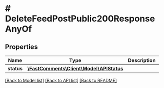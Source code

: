 # # DeleteFeedPostPublic200ResponseAnyOf

## Properties

Name | Type | Description | Notes
------------ | ------------- | ------------- | -------------
**status** | [**\FastComments\Client\Model\APIStatus**](APIStatus.md) |  |

[[Back to Model list]](../../README.md#models) [[Back to API list]](../../README.md#endpoints) [[Back to README]](../../README.md)
